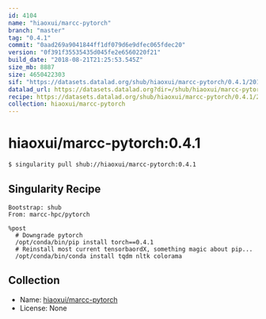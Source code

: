 ```yaml
---
id: 4104
name: "hiaoxui/marcc-pytorch"
branch: "master"
tag: "0.4.1"
commit: "0aad269a9041844ff1df079d6e9dfec065fdec20"
version: "0f391f35535435d045fe2e6560220f21"
build_date: "2018-08-21T21:25:53.545Z"
size_mb: 8887
size: 4650422303
sif: "https://datasets.datalad.org/shub/hiaoxui/marcc-pytorch/0.4.1/2018-08-21-0aad269a-0f391f35/0f391f35535435d045fe2e6560220f21.simg"
datalad_url: https://datasets.datalad.org?dir=/shub/hiaoxui/marcc-pytorch/0.4.1/2018-08-21-0aad269a-0f391f35/
recipe: https://datasets.datalad.org/shub/hiaoxui/marcc-pytorch/0.4.1/2018-08-21-0aad269a-0f391f35/Singularity
collection: hiaoxui/marcc-pytorch
---
```


# hiaoxui/marcc-pytorch:0.4.1

```bash
$ singularity pull shub://hiaoxui/marcc-pytorch:0.4.1
```

## Singularity Recipe

```singularity
Bootstrap: shub
From: marcc-hpc/pytorch

%post
  # Downgrade pytorch
  /opt/conda/bin/pip install torch==0.4.1
  # Reinstall most current tensorbaordX, something magic about pip...
  /opt/conda/bin/conda install tqdm nltk colorama
```

## Collection

 - Name: [hiaoxui/marcc-pytorch](https://github.com/hiaoxui/marcc-pytorch)
 - License: None

